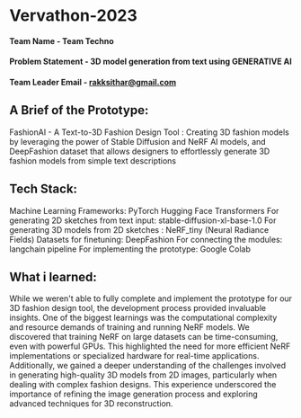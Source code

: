 # Vervathon-2023


#### Team Name - Team Techno
#### Problem Statement - 3D model generation from text using GENERATIVE AI
#### Team Leader Email - rakksithar@gmail.com

## A Brief of the Prototype:
FashionAI - A Text-to-3D Fashion Design Tool : Creating 3D fashion models by leveraging the power of Stable Diffusion and NeRF AI models, and DeepFashion dataset that allows designers to effortlessly generate 3D fashion models from simple text descriptions
    
## Tech Stack: 
   Machine Learning Frameworks:
  PyTorch                                                                             Hugging Face Transformers
For generating 2D sketches from text input: 
  stable-diffusion-xl-base-1.0
For generating 3D models from 2D sketches : 
  NeRF_tiny (Neural Radiance Fields)
Datasets for finetuning:
  DeepFashion
For connecting the modules:
  langchain pipeline
For implementing the prototype:
  Google Colab
## What i learned:
While we weren't able to fully complete and implement the prototype for our 3D fashion design tool, the development process provided invaluable insights. One of the biggest learnings was the computational complexity and resource demands of training and running NeRF models. We discovered that training NeRF on large datasets can be time-consuming, even with powerful GPUs. This highlighted the need for more efficient NeRF implementations or specialized hardware for real-time applications. Additionally, we gained a deeper understanding of the challenges involved in generating high-quality 3D models from 2D images, particularly when dealing with complex fashion designs. This experience underscored the importance of refining the image generation process and exploring advanced techniques for 3D reconstruction.
  


   
